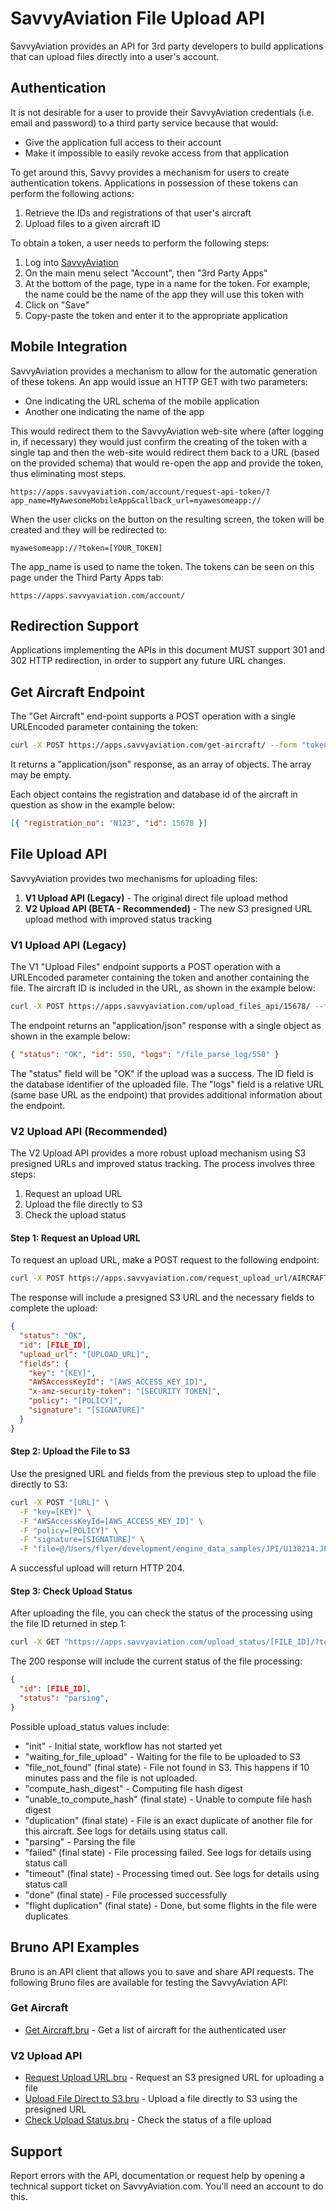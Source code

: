 # SavvyAviation File Upload API

SavvyAviation provides an API for 3rd party developers to build applications that can upload files directly into a user's account.

## Authentication

It is not desirable for a user to provide their SavvyAviation credentials (i.e. email and password) to a third party service because that would:

- Give the application full access to their account
- Make it impossible to easily revoke access from that application

To get around this, Savvy provides a mechanism for users to create authentication tokens. Applications in possession of these tokens can perform the following actions:

1. Retrieve the IDs and registrations of that user's aircraft
2. Upload files to a given aircraft ID

To obtain a token, a user needs to perform the following steps:

1. Log into [SavvyAviation](https://apps.savvyaviation.com/)
2. On the main menu select "Account", then "3rd Party Apps"
3. At the bottom of the page, type in a name for the token. For example, the name could be the name of the app they will use this token with
4. Click on "Save"
5. Copy-paste the token and enter it to the appropriate application

## Mobile Integration

SavvyAviation provides a mechanism to allow for the automatic generation of these tokens. An app would issue an HTTP GET with two parameters:

- One indicating the URL schema of the mobile application
- Another one indicating the name of the app

This would redirect them to the SavvyAviation web-site where (after logging in, if necessary) they would just confirm the creating of the token with a single tap and then the web-site would redirect them back to a URL (based on the provided schema) that would re-open the app and provide the token, thus eliminating most steps.

`https://apps.savvyaviation.com/account/request-api-token/?app_name=MyAwesomeMobileApp&callback_url=myawesomeapp://`

When the user clicks on the button on the resulting screen, the token will be created and they will be redirected to:

`myawesomeapp://?token=[YOUR_TOKEN]`

The app_name is used to name the token. The tokens can be seen on this page under the Third Party Apps tab:

`https://apps.savvyaviation.com/account/`

## Redirection Support

Applications implementing the APIs in this document MUST support 301 and 302 HTTP redirection, in order to support any future URL changes.

## Get Aircraft Endpoint

The "Get Aircraft" end-point supports a POST operation with a single URLEncoded parameter containing the token:

```bash
curl -X POST https://apps.savvyaviation.com/get-aircraft/ --form "token=[YOUR_TOKEN]"
```

It returns a "application/json" response, as an array of objects. The array may be empty.

Each object contains the registration and database id of the aircraft in question as show in the example below:

```json
[{ "registration_no": "N123", "id": 15678 }]
```

## File Upload API

SavvyAviation provides two mechanisms for uploading files:

1. **V1 Upload API (Legacy)** - The original direct file upload method
2. **V2 Upload API (BETA - Recommended)** - The new S3 presigned URL upload method with improved status tracking

### V1 Upload API (Legacy)

The V1 "Upload Files" endpoint supports a POST operation with a URLEncoded parameter containing the token and another containing the file. The aircraft ID is included in the URL, as shown in the example below:

```bash
curl -X POST https://apps.savvyaviation.com/upload_files_api/15678/ --form "token=YOUR_API_TOKEN" --form "file=@/Users/flyer/development/engine_data_samples/JPI/U130214.JPI"
```

The endpoint returns an "application/json" response with a single object as shown in the example below:

```json
{ "status": "OK", "id": 550, "logs": "/file_parse_log/550" }
```

The "status" field will be "OK" if the upload was a success. The ID field is the database identifier of the uploaded file. The "logs" field is a relative URL (same base URL as the endpoint) that provides additional information about the endpoint.

### V2 Upload API (Recommended)

The V2 Upload API provides a more robust upload mechanism using S3 presigned URLs and improved status tracking. The process involves three steps:

1. Request an upload URL
2. Upload the file directly to S3
3. Check the upload status

#### Step 1: Request an Upload URL

To request an upload URL, make a POST request to the following endpoint:

```bash
curl -X POST https://apps.savvyaviation.com/request_upload_url/AIRCRAFT_ID/ --form "token=YOUR_API_TOKEN" --form "filename=U130214.JPI"
```

The response will include a presigned S3 URL and the necessary fields to complete the upload:

```json
{
  "status": "OK",
  "id": [FILE_ID],
  "upload_url": "[UPLOAD_URL]",
  "fields": {
    "key": "[KEY]",
    "AWSAccessKeyId": "[AWS_ACCESS_KEY_ID]",
    "x-amz-security-token": "[SECURITY TOKEN]",
    "policy": "[POLICY]",
    "signature": "[SIGNATURE]"
  }
}
```

#### Step 2: Upload the File to S3

Use the presigned URL and fields from the previous step to upload the file directly to S3:

```bash
curl -X POST "[URL]" \
  -F "key=[KEY]" \
  -F "AWSAccessKeyId=[AWS_ACCESS_KEY_ID]" \
  -F "policy=[POLICY]" \
  -F "signature=[SIGNATURE]" \
  -F "file=@/Users/flyer/development/engine_data_samples/JPI/U130214.JPI"
```

A successful upload will return HTTP 204.

#### Step 3: Check Upload Status

After uploading the file, you can check the status of the processing using the file ID returned in step 1:

```bash
curl -X GET "https://apps.savvyaviation.com/upload_status/[FILE_ID]/?token=YOUR_API_TOKEN"
```

The 200 response will include the current status of the file processing:

```json
{
  "id": [FILE_ID],
  "status": "parsing",
}
```

Possible upload_status values include:

- "init" - Initial state, workflow has not started yet
- "waiting_for_file_upload" - Waiting for the file to be uploaded to S3
- "file_not_found" (final state) - File not found in S3. This happens if 10 minutes pass and the file is not uploaded.
- "compute_hash_digest" - Computing file hash digest
- "unable_to_compute_hash" (final state) - Unable to compute file hash digest
- "duplication" (final state) - File is an exact duplicate of another file for this aircraft. See logs for details using status call.
- "parsing" - Parsing the file
- "failed" (final state) - File processing failed. See logs for details using status call
- "timeout" (final state) - Processing timed out. See logs for details using status call
- "done" (final state) - File processed successfully
- "flight duplication" (final state) - Done, but some flights in the file were duplicates

## Bruno API Examples

Bruno is an API client that allows you to save and share API requests. The following Bruno files are available for testing the SavvyAviation API:

### Get Aircraft

- [Get Aircraft.bru](bruno/Get%20Aircraft.bru) - Get a list of aircraft for the authenticated user

### V2 Upload API

- [Request Upload URL.bru](bruno/Request%20Upload%20URL.bru) - Request an S3 presigned URL for uploading a file
- [Upload File Direct to S3.bru](bruno/Upload%20File%20Direct%20to%20S3.bru) - Upload a file directly to S3 using the presigned URL
- [Check Upload Status.bru](bruno/Check%20Upload%20Status.bru) - Check the status of a file upload

## Support

Report errors with the API, documentation or request help by opening a technical support ticket on SavvyAviation.com. You'll need an account to do this.
